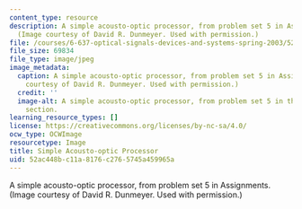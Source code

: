 ```yaml
---
content_type: resource
description: A simple acousto-optic processor, from problem set 5 in Assignments.
  (Image courtesy of David R. Dunmeyer. Used with permission.)
file: /courses/6-637-optical-signals-devices-and-systems-spring-2003/52ac448bc11a8176c2765745a459965a_6-637s03.jpg
file_size: 69834
file_type: image/jpeg
image_metadata:
  caption: A simple acousto-optic processor, from problem set 5 in Assignments. (Image
    courtesy of David R. Dunmeyer. Used with permission.)
  credit: ''
  image-alt: A simple acousto-optic processor, from problem set 5 in the assignments
    section.
learning_resource_types: []
license: https://creativecommons.org/licenses/by-nc-sa/4.0/
ocw_type: OCWImage
resourcetype: Image
title: Simple Acousto-optic Processor
uid: 52ac448b-c11a-8176-c276-5745a459965a
---
```

A simple acousto-optic processor, from problem set 5 in Assignments. (Image courtesy of David R. Dunmeyer. Used with permission.)